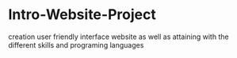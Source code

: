 # Intro-Website-Project
creation user friendly interface website as well as attaining with the different  skills and programing languages
